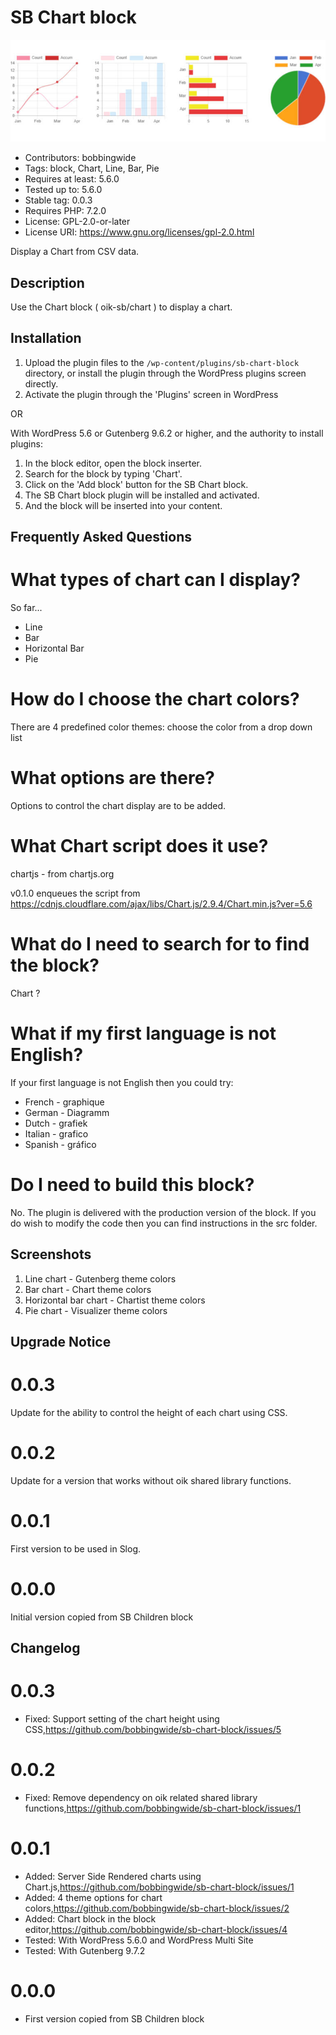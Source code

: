 # SB Chart block 
![banner](https://raw.githubusercontent.com/bobbingwide/sb-chart-block/main/assets/sb-chart-block-banner-772x250.jpg)
* Contributors:      bobbingwide
* Tags:              block, Chart, Line, Bar, Pie
* Requires at least: 5.6.0
* Tested up to:      5.6.0
* Stable tag:        0.0.3
* Requires PHP:      7.2.0
* License:           GPL-2.0-or-later
* License URI:       https://www.gnu.org/licenses/gpl-2.0.html

Display a Chart from CSV data.

## Description 
Use the Chart block ( oik-sb/chart ) to display a chart.

## Installation 

1. Upload the plugin files to the `/wp-content/plugins/sb-chart-block` directory, or install the plugin through the WordPress plugins screen directly.
1. Activate the plugin through the 'Plugins' screen in WordPress

OR

With WordPress 5.6 or Gutenberg 9.6.2 or higher, and the authority to install plugins:

1. In the block editor, open the block inserter.
1. Search for the block by typing 'Chart'.
1. Click on the 'Add block' button for the SB Chart block.
1. The SB Chart block plugin will be installed and activated.
1. And the block will be inserted into your content.

## Frequently Asked Questions 
# What types of chart can I display? 

So far...

- Line
- Bar
- Horizontal Bar
- Pie

# How do I choose the chart colors? 

There are 4 predefined color themes:
choose the color from a drop down list

# What options are there? 
Options to control the chart display are to be added.


# What Chart script does it use?  

chartjs - from chartjs.org

v0.1.0 enqueues the script from
https://cdnjs.cloudflare.com/ajax/libs/Chart.js/2.9.4/Chart.min.js?ver=5.6



# What do I need to search for to find the block? 

Chart ?

# What if my first language is not English? 

If your first language is not English then you could try:

- French - graphique
- German - Diagramm
- Dutch - grafiek
- Italian - grafico
- Spanish - gráfico

# Do I need to build this block? 
No. The plugin is delivered with the production version of the block.
If you do wish to modify the code then you can find instructions in the src folder.

## Screenshots 
1. Line chart - Gutenberg theme colors
2. Bar chart - Chart theme colors
3. Horizontal bar chart - Chartist theme colors
4. Pie chart - Visualizer theme colors

## Upgrade Notice 
# 0.0.3 
Update for the ability to control the height of each chart using CSS.

# 0.0.2 
Update for a version that works without oik shared library functions.

# 0.0.1 
First version to be used in Slog.

# 0.0.0 
Initial version copied from SB Children block

## Changelog 
# 0.0.3 
* Fixed: Support setting of the chart height using CSS,https://github.com/bobbingwide/sb-chart-block/issues/5

# 0.0.2 
* Fixed: Remove dependency on oik related shared library functions,https://github.com/bobbingwide/sb-chart-block/issues/1

# 0.0.1 
* Added: Server Side Rendered charts using Chart.js,https://github.com/bobbingwide/sb-chart-block/issues/1
* Added: 4 theme options for chart colors,https://github.com/bobbingwide/sb-chart-block/issues/2
* Added: Chart block in the block editor,https://github.com/bobbingwide/sb-chart-block/issues/4
* Tested: With WordPress 5.6.0 and WordPress Multi Site
* Tested: With Gutenberg 9.7.2

# 0.0.0 
* First version copied from SB Children block

